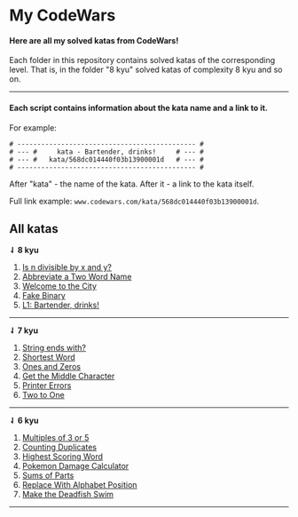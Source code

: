 # My CodeWars 

#### Here are all my solved katas from CodeWars!

Each folder in this repository contains solved katas of the corresponding level. That is, in the folder "8 kyu" solved katas of complexity 8 kyu and so on.

<hr>

#### Each script contains information about the kata name and a link to it.
For example:

```
# --------------------------------------------- #
# --- #     kata - Bartender, drinks!     # --- #
# --- #   kata/568dc014440f03b13900001d   # --- #
# --------------------------------------------- #
```

After "kata" - the name of the kata. After it - a link to the kata itself.

Full link example: ```www.codewars.com/kata/568dc014440f03b13900001d```.

## All katas
**⇃ 8 kyu**

1. [Is n divisible by x and y?](https://www.codewars.com/kata/5545f109004975ea66000086)
2. [Abbreviate a Two Word Name](https://www.codewars.com/kata/57eadb7ecd143f4c9c0000a3)
3. [Welcome to the City](https://www.codewars.com/kata/5302d846be2a9189af0001e4)
4. [Fake Binary](https://www.codewars.com/kata/57eae65a4321032ce000002d)
5. [L1: Bartender, drinks!](https://www.codewars.com/kata/568dc014440f03b13900001d)

<hr>

**⇃ 7 kyu**

1. [String ends with?](https://www.codewars.com/kata/51f2d1cafc9c0f745c00037d)
2. [Shortest Word](https://www.codewars.com/kata/57cebe1dc6fdc20c57000ac9)
3. [Ones and Zeros](https://www.codewars.com/kata/578553c3a1b8d5c40300037c)
4. [Get the Middle Character](https://www.codewars.com/kata/56747fd5cb988479af000028)
5. [Printer Errors](https://www.codewars.com/kata/56541980fa08ab47a0000040)
6. [Two to One](https://www.codewars.com/kata/5656b6906de340bd1b0000ac)

<hr>

**⇃ 6 kyu**

1. [Multiples of 3 or 5](https://www.codewars.com/kata/514b92a657cdc65150000006)
2. [Counting Duplicates](https://www.codewars.com/kata/54bf1c2cd5b56cc47f0007a1)
3. [Highest Scoring Word](https://www.codewars.com/kata/57eb8fcdf670e99d9b000272)
4. [Pokemon Damage Calculator](https://www.codewars.com/kata/536e9a7973130a06eb000e9f)
5. [Sums of Parts](https://www.codewars.com/kata/5ce399e0047a45001c853c2b)
6. [Replace With Alphabet Position](https://www.codewars.com/kata/5ce399e0047a45001c853c2b)
7. [Make the Deadfish Swim](https://www.codewars.com/kata/51e0007c1f9378fa810002a9)

<hr>
